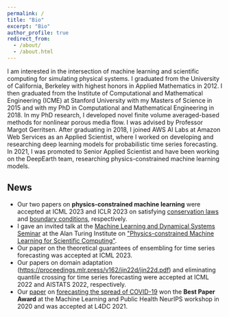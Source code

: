 ```yaml
---
permalink: /
title: "Bio"
excerpt: "Bio"
author_profile: true
redirect_from: 
  - /about/
  - /about.html
---
```


I am interested in the intersection of machine learning and scientific computing for simulating physical systems. I graduated from the University of California, Berkeley with highest honors in Applied Mathematics in 2012. I then graduated from the Institute of Computational and Mathematical Engineering (ICME) at Stanford University with my Masters of Science in 2015 and with my PhD in Computational and Mathematical Engineering in 2018. In my PhD research, I developed novel finite volume averaged-based methods for nonlinear porous media flow. I was advised by Professor Margot Gerritsen. After graduating in 2018, I joined AWS AI Labs at Amazon Web Services as an Applied Scientist, where I worked on developing and researching deep learning models for probabilistic time series forecasting. In 2021, I was promoted to Senior Applied Scientist and have been working on the DeepEarth team, researching physics-constrained machine learning models.


## News
- Our two papers on **physics-constrained machine learning** were accepted at ICML 2023 and ICLR 2023 on satisfying [conservation laws](https://arxiv.org/abs/2302.11002) and [boundary conditions](https://arxiv.org/abs/2212.07477), respectively.
- I gave an invited talk at the [Machine Learning and Dynamical Systems Seminar](https://www.turing.ac.uk/research/interest-groups/machine-learning-and-dynamical-systems) at the Alan Turing Institute on ["Physics-constrained Machine Learning for Scientific Computing"](https://www.youtube.com/watch?v=ag5qEEYTNFg).
- Our paper on the theoretical guarantees of ensembling for time series forecasting was accepted at ICML 2023.
- Our papers on domain adaptation (https://proceedings.mlr.press/v162/jin22d/jin22d.pdf) and eliminating quantile crossing for time series forecasting were accepted at ICML 2022 and AISTATS 2022, respectively.
- Our [paper](http://proceedings.mlr.press/v144/wang21a/wang21a.pdf) on [forecasting the spread of COVID-19](https://www.amazon.science/blog/paper-on-forecasting-spread-of-covid-19-wins-best-paper-award) won the **Best Paper Award** at the Machine Learning and Public Health NeurIPS workshop in 2020 and was accepted at L4DC 2021.

